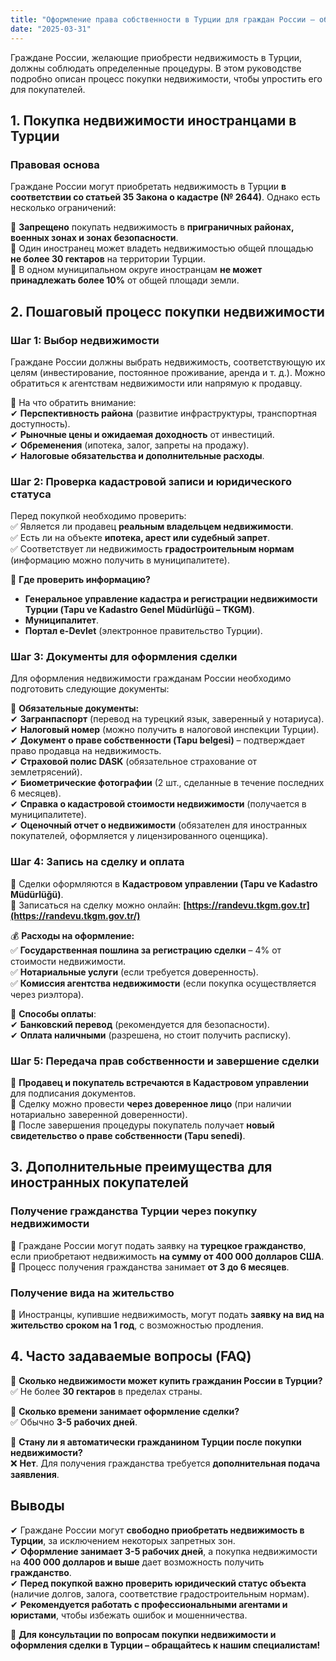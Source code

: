 ```yaml
---
title: "Оформление права собственности в Турции для граждан России – обновленное руководство 2025"
date: "2025-03-31"
---
```


Граждане России, желающие приобрести недвижимость в Турции, должны соблюдать определенные процедуры. В этом руководстве подробно описан процесс покупки недвижимости, чтобы упростить его для покупателей.

## 1. Покупка недвижимости иностранцами в Турции

### Правовая основа

Граждане России могут приобретать недвижимость в Турции **в соответствии со статьей 35 Закона о кадастре (№ 2644)**. Однако есть несколько ограничений:

📌 **Запрещено** покупать недвижимость в **приграничных районах, военных зонах и зонах безопасности**.  
📌 Один иностранец может владеть недвижимостью общей площадью **не более 30 гектаров** на территории Турции.  
📌 В одном муниципальном округе иностранцам **не может принадлежать более 10%** от общей площади земли.

## 2. Пошаговый процесс покупки недвижимости

### Шаг 1: Выбор недвижимости

Граждане России должны выбрать недвижимость, соответствующую их целям (инвестирование, постоянное проживание, аренда и т. д.). Можно обратиться к агентствам недвижимости или напрямую к продавцу.

📌 На что обратить внимание:  
✔ **Перспективность района** (развитие инфраструктуры, транспортная доступность).  
✔ **Рыночные цены и ожидаемая доходность** от инвестиций.  
✔ **Обременения** (ипотека, залог, запреты на продажу).  
✔ **Налоговые обязательства и дополнительные расходы**.

### Шаг 2: Проверка кадастровой записи и юридического статуса

Перед покупкой необходимо проверить:  
✅ Является ли продавец **реальным владельцем недвижимости**.  
✅ Есть ли на объекте **ипотека, арест или судебный запрет**.  
✅ Соответствует ли недвижимость **градостроительным нормам** (информацию можно получить в муниципалитете).

📌 **Где проверить информацию?**

- **Генеральное управление кадастра и регистрации недвижимости Турции (Tapu ve Kadastro Genel Müdürlüğü – TKGM)**.
- **Муниципалитет**.
- **Портал e-Devlet** (электронное правительство Турции).

### Шаг 3: Документы для оформления сделки

Для оформления недвижимости гражданам России необходимо подготовить следующие документы:

📌 **Обязательные документы:**  
✔ **Загранпаспорт** (перевод на турецкий язык, заверенный у нотариуса).  
✔ **Налоговый номер** (можно получить в налоговой инспекции Турции).  
✔ **Документ о праве собственности (Tapu belgesi)** – подтверждает право продавца на недвижимость.  
✔ **Страховой полис DASK** (обязательное страхование от землетрясений).  
✔ **Биометрические фотографии** (2 шт., сделанные в течение последних 6 месяцев).  
✔ **Справка о кадастровой стоимости недвижимости** (получается в муниципалитете).  
✔ **Оценочный отчет о недвижимости** (обязателен для иностранных покупателей, оформляется у лицензированного оценщика).

### Шаг 4: Запись на сделку и оплата

📌 Сделки оформляются в **Кадастровом управлении (Tapu ve Kadastro Müdürlüğü)**.  
📌 Записаться на сделку можно онлайн: **[https://randevu.tkgm.gov.tr](https://randevu.tkgm.gov.tr/)**

💰 **Расходы на оформление:**  
✅ **Государственная пошлина за регистрацию сделки** – 4% от стоимости недвижимости.  
✅ **Нотариальные услуги** (если требуется доверенность).  
✅ **Комиссия агентства недвижимости** (если покупка осуществляется через риэлтора).

📌 **Способы оплаты**:  
✔ **Банковский перевод** (рекомендуется для безопасности).  
✔ **Оплата наличными** (разрешена, но стоит получить расписку).

### Шаг 5: Передача прав собственности и завершение сделки

📌 **Продавец и покупатель встречаются в Кадастровом управлении** для подписания документов.  
📌 Сделку можно провести **через доверенное лицо** (при наличии нотариально заверенной доверенности).  
📌 После завершения процедуры покупатель получает **новый свидетельство о праве собственности (Tapu senedi)**.

## 3. Дополнительные преимущества для иностранных покупателей

### Получение гражданства Турции через покупку недвижимости

📌 Граждане России могут подать заявку на **турецкое гражданство**, если приобретают недвижимость **на сумму от 400 000 долларов США**.  
📌 Процесс получения гражданства занимает **от 3 до 6 месяцев**.

### Получение вида на жительство

📌 Иностранцы, купившие недвижимость, могут подать **заявку на вид на жительство сроком на 1 год**, с возможностью продления.

## 4. Часто задаваемые вопросы (FAQ)

📌 **Сколько недвижимости может купить гражданин России в Турции?**  
✅ Не более **30 гектаров** в пределах страны.

📌 **Сколько времени занимает оформление сделки?**  
✅ Обычно **3-5 рабочих дней**.

📌 **Стану ли я автоматически гражданином Турции после покупки недвижимости?**  
❌ **Нет**. Для получения гражданства требуется **дополнительная подача заявления**.

## Выводы

✔ Граждане России могут **свободно приобретать недвижимость в Турции**, за исключением некоторых запретных зон.  
✔ **Оформление занимает 3-5 рабочих дней**, а покупка недвижимости на **400 000 долларов и выше** дает возможность получить **гражданство**.  
✔ **Перед покупкой важно проверить юридический статус объекта** (наличие долгов, залога, соответствие градостроительным нормам).  
✔ **Рекомендуется работать с профессиональными агентами и юристами**, чтобы избежать ошибок и мошенничества.

📌 **Для консультации по вопросам покупки недвижимости и оформления сделки в Турции – обращайтесь к нашим специалистам!**
